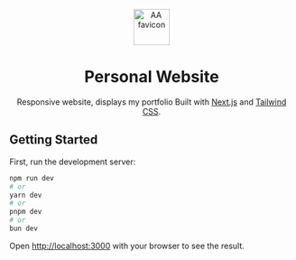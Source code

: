 <p align="center">
  <img src="./public/favicon.ico" alt="AA favicon" width="64" height="64">
</p>

<h1 align="center">
    Personal Website 
</h1>
<p align="center">
Responsive website, displays my portfolio Built with <a href="https://nextjs.org" target="_blank">Next.js</a> and <a href="https://tailwindcss.com" target="_blank">Tailwind CSS</a>.
</p>

## Getting Started

First, run the development server:

```bash
npm run dev
# or
yarn dev
# or
pnpm dev
# or
bun dev
```

Open [http://localhost:3000](http://localhost:3000) with your browser to see the result.

